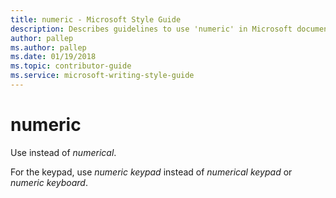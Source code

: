 ```yaml
---
title: numeric - Microsoft Style Guide
description: Describes guidelines to use 'numeric' in Microsoft documents and provides alternate examples.
author: pallep
ms.author: pallep
ms.date: 01/19/2018
ms.topic: contributor-guide
ms.service: microsoft-writing-style-guide
---
```


# numeric

Use instead of *numerical*.

For the keypad, use *numeric keypad* instead of *numerical keypad* or *numeric keyboard*.
